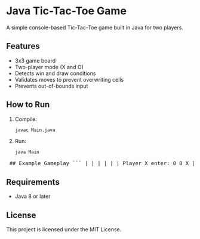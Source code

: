# Java Tic-Tac-Toe Game

A simple console-based Tic-Tac-Toe game built in Java for two players.

## Features
- 3x3 game board
- Two-player mode (X and O)
- Detects win and draw conditions
- Validates moves to prevent overwriting cells
- Prevents out-of-bounds input

## How to Run
1. Compile:
    ```bash
    javac Main.java
    ```
2. Run:
    ```bash
    java Main
    ```
<pre> ## Example Gameplay ``` | | | | | | Player X enter: 0 0 X | | | | | | ``` </pre>
## Requirements
- Java 8 or later

## License
This project is licensed under the MIT License.
